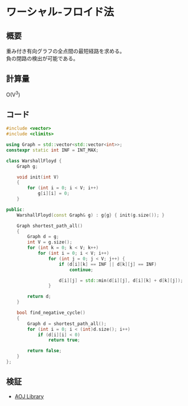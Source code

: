 # ワーシャル-フロイド法
## 概要
重み付き有向グラフの全点間の最短経路を求める。  
負の閉路の検出が可能である。

## 計算量
O(V<sup>3</sup>)

## コード

```cpp
#include <vector>
#include <climits>

using Graph = std::vector<std::vector<int>>;
constexpr static int INF = INT_MAX;

class WarshallFloyd {
    Graph g;

    void init(int V)
    {
        for (int i = 0; i < V; i++)
            g[i][i] = 0;
    }

public:
    WarshallFloyd(const Graph& g) : g{g} { init(g.size()); }

    Graph shortest_path_all()
    {
        Graph d = g;
        int V = g.size();
        for (int k = 0; k < V; k++)
            for (int i = 0; i < V; i++)
                for (int j = 0; j < V; j++) {
                    if (d[i][k] == INF || d[k][j] == INF)
                        continue;

                    d[i][j] = std::min(d[i][j], d[i][k] + d[k][j]);
                }

        return d;
    }

    bool find_negative_cycle()
    {
        Graph d = shortest_path_all();
        for (int i = 0; i < (int)d.size(); i++)
            if (d[i][i] < 0)
                return true;

        return false;
    }
};
```

## 検証
- [AOJ Library](https://onlinejudge.u-aizu.ac.jp/courses/library/5/GRL/1/GRL_1_C)
